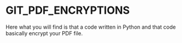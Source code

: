 # GIT_PDF_ENCRYPTIONS
Here what you will find is that a code written in Python and that code basically encrypt your PDF file.
